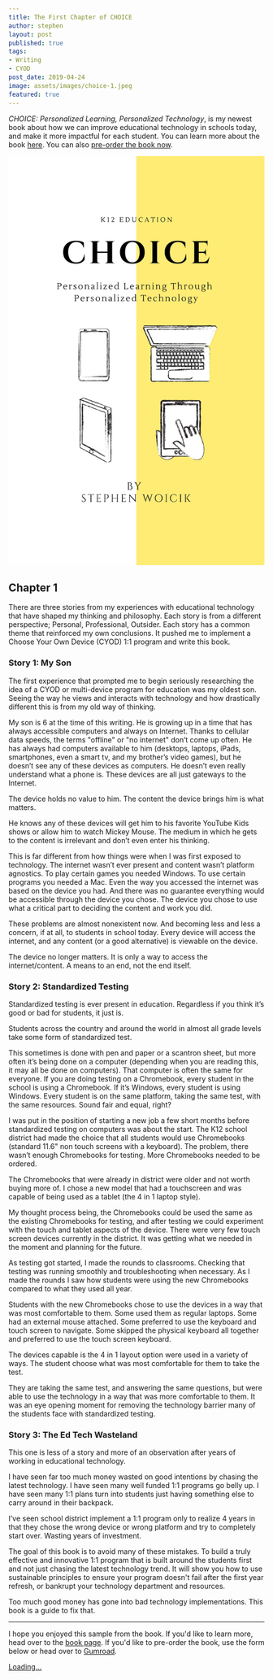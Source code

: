 ```yaml
---
title: The First Chapter of CHOICE
author: stephen
layout: post
published: true
tags:
- Writing
- CYOD
post_date: 2019-04-24
image: assets/images/choice-1.jpeg
featured: true
---
```

*CHOICE: Personalized Learning, Personalized Technology*, is my newest book about how we can improve educational technology in schools today, and make it more impactful for each student. You can learn more about the book [here](/cyod). You can also [pre-order the book now](https://gum.co/CvEGu).

![CHOICE](/assets/images/choice-1.jpeg)

## Chapter 1

There are three stories from my experiences with educational technology that have shaped my thinking and philosophy. Each story is from a different perspective; Personal, Professional, Outsider. Each story has a common theme that reinforced my own conclusions. It pushed me to implement a Choose Your Own Device (CYOD) 1:1 program and write this book.

### Story 1: My Son

The first experience that prompted me to begin seriously researching the idea of a CYOD or multi-device program for education was my oldest son. Seeing the way he views and interacts with technology and how drastically different this is from my old way of thinking.

My son is 6 at the time of this writing. He is growing up in a time that has always accessible computers and always on Internet. Thanks to cellular data speeds, the terms "offline" or "no internet" don’t come up often. He has always had computers available to him (desktops, laptops, iPads, smartphones, even a smart tv, and my brother’s video games), but he doesn’t see any of these devices as computers. He doesn’t even really understand what a phone is. These devices are all just gateways to the Internet.  

The device holds no value to him. The content the device brings him is what matters.

He knows any of these devices will get him to his favorite YouTube Kids shows or allow him to watch Mickey Mouse. The medium in which he gets to the content is irrelevant and don’t even enter his thinking.

This is far different from how things were when I was first exposed to technology. The internet wasn’t ever present and content wasn’t platform agnostics. To play certain games you needed Windows. To use certain programs you needed a Mac. Even the way you accessed the internet was based on the device you had. And there was no guarantee everything would be accessible through the device you chose. The device you chose to use what a critical part to deciding the content and work you did.

These problems are almost nonexistent now. And becoming less and less a concern, if at all, to students in school today. Every device will access the internet, and any content (or a good alternative) is viewable on the device.

The device no longer matters. It is only a way to access the internet/content. A means to an end, not the end itself.

### Story 2: Standardized Testing

Standardized testing is ever present in education. Regardless if you think it’s good or bad for students, it just is.

Students across the country and around the world in almost all grade levels take some form of standardized test.

This sometimes is done with pen and paper or a scantron sheet, but more often it’s being done on a computer (depending when you are reading this, it may all be done on computers). That computer is often the same for everyone. If you are doing testing on a Chromebook, every student in the school is using a Chromebook. If it’s Windows, every student is using Windows. Every student is on the same platform, taking the same test, with the same resources. Sound fair and equal, right?

I was put in the position of starting a new job a few short months before standardized testing on computers was about the start. The K12 school district had made the choice that all students would use Chromebooks (standard 11.6" non touch screens with a keyboard). The problem, there wasn’t enough Chromebooks for testing. More Chromebooks needed to be ordered.

The Chromebooks that were already in district were older and not worth buying more of. I chose a new model that had a touchscreen and was capable of being used as a tablet (the 4 in 1 laptop style).

My thought process being, the Chromebooks could be used the same as the existing Chromebooks for testing, and after testing we could experiment with the touch and tablet aspects of the device. There were very few touch screen devices currently in the district. It was getting what we needed in the moment and planning for the future.

As testing got started, I made the rounds to classrooms. Checking that testing was running smoothly and troubleshooting when necessary. As I made the rounds I saw how students were using the new Chromebooks compared to what they used all year.

Students with the new Chromebooks chose to use the devices in a way that was most comfortable to them. Some used them as regular laptops. Some had an external mouse attached. Some preferred to use the keyboard and touch screen to navigate. Some skipped the physical keyboard all together and preferred to use the touch screen keyboard.

The devices capable is the 4 in 1 layout option were used in a variety of ways. The student choose what was most comfortable for them to take the test.

They are taking the same test, and answering the same questions, but were able to use the technology in a way that was more comfortable to them. It was an eye opening moment for removing the technology barrier many of the students face with standardized testing.

### Story 3: The Ed Tech Wasteland

This one is less of a story and more of an observation after years of working in educational technology.

I have seen far too much money wasted on good intentions by chasing the latest technology. I have seen many well funded 1:1 programs go belly up. I have seen many 1:1 plans turn into students just having something else to carry around in their backpack.

I’ve seen school district implement a 1:1 program only to realize 4 years in that they chose the wrong device or wrong platform and try to completely start over. Wasting years of investment.

The goal of this book is to avoid many of these mistakes. To build a truly effective and innovative 1:1 program that is built around the students first and not just chasing the latest technology trend. It will show you how to use sustainable principles to ensure your program doesn't fail after the first year refresh, or bankrupt your technology department and resources.

Too much good money has gone into bad technology implementations. This book is a guide to fix that.


---


I hope you enjoyed this sample from the book. If you'd like to learn more, head over to the [book page](/cyod). If you'd like to pre-order the book, use the form below or head over to [Gumroad](https://gum.co/CvEGu).

<script src="https://gumroad.com/js/gumroad-embed.js"></script>
<div class="gumroad-product-embed" data-gumroad-product-id="CvEGu"><a href="https://gumroad.com/l/CvEGu">Loading...</a></div>
